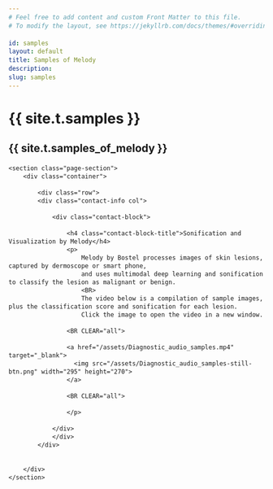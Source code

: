 ```yaml
---
# Feel free to add content and custom Front Matter to this file.
# To modify the layout, see https://jekyllrb.com/docs/themes/#overriding-theme-defaults

id: samples
layout: default
title: Samples of Melody
description: 
slug: samples
---
```

<!-- <div id="player" data-plyr-provider="vimeo" data-plyr-embed-id="331429597" data-vimeo-responsive="true" data-vimeo-autplay="true"></div> -->
<div class="page-header">
    <div class="page-header__content container">
        <h1 class="h5 page-label">{{ site.t.samples }}</h1>
        <h2 class="h1 page-title">{{ site.t.samples_of_melody }}</h2>
    </div>
</div>
<article class="page-content">    
   
    
    <section class="page-section">
        <div class="container">
        
            <div class="row">
            <div class="contact-info col">
            
                <div class="contact-block">
                
                    <h4 class="contact-block-title">Sonification and Visualization by Melody</h4>
                    <p>
                        Melody by Bostel processes images of skin lesions, captured by dermoscope or smart phone, 
                        and uses multimodal deep learning and sonification to classify the lesion as malignant or benign.
                        <BR>
                        The video below is a compilation of sample images, plus the classification score and sonification for each lesion. 
                        Click the image to open the video in a new window.
                  
                    <BR CLEAR="all">
                    
                    <a href="/assets/Diagnostic_audio_samples.mp4" target="_blank">
                      <img src="/assets/Diagnostic_audio_samples-still-btn.png" width="295" height="270">
                    </a>
                    
                    <BR CLEAR="all">
                    
                    </p>
                                  
                </div>   
                </div>   
            </div>
            

        </div>
    </section> 
 
 
 
 
 
</article>

